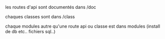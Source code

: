 
les routes d'api sont documentés dans /doc

chaques classes sont dans /class

chaque modules autre qu'une route api ou classe est dans modules (install de db etc.. fichiers sql..)

